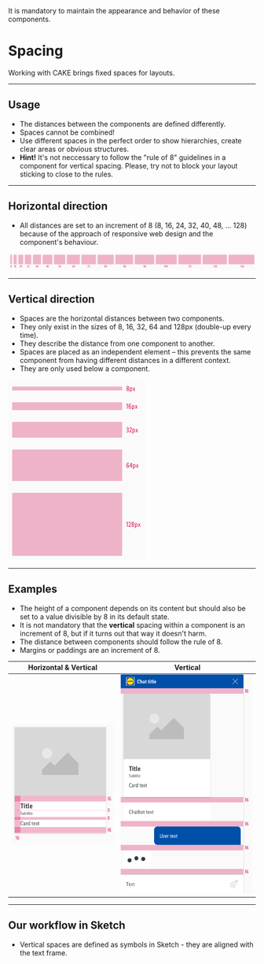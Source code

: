 <AlertWarning alertHeadline="Not modifiable">
It is mandatory to maintain the appearance and behavior of these components.
</AlertWarning>

# Spacing

Working with CAKE brings fixed spaces for layouts.

---

## Usage

- The distances between the components are defined differently.
- Spaces cannot be combined!
- Use different spaces in the perfect order to show hierarchies, create clear areas or obvious structures.
- **Hint!** It's not neccessary to follow the "rule of 8" guidelines in a component for vertical spacing. Please, try not to block your layout sticking to close to the rules.

---

## Horizontal direction

- All distances are set to an increment of 8 (8, 16, 24, 32, 40, 48, … 128) because of the approach of responsive web design and the component's behaviour.

![horizontal-spaces](assets/horizontal@1x.png)

---

## Vertical direction

- Spaces are the horizontal distances between two components.
- They only exist in the sizes of 8, 16, 32, 64 and 128px (double-up every time).
- They describe the distance from one component to another.
- Spaces are placed as an independent element – this prevents the same component from having different distances in a different context.
- They are only used below a component.

![vertical-spaces](assets/vertical@1x.png)

---

## Examples

- The height of a component depends on its content but should also be set to a value divisible by 8 in its default state.
- It is not mandatory that the **vertical** spacing within a component is an increment of 8, but if it turns out that way it doesn't harm.
- The distance between components should follow the rule of 8.
- Margins or paddings are an increment of 8.

| Horizontal & Vertical | Vertical |
|---|---|
| ![Example: Spaces](assets/example-1@1x.png) | ![Example: Spaces](assets/example-2@1x.png) |

---

## Our workflow in Sketch

- Vertical spaces are defined as symbols in Sketch - they are aligned with the text frame.
